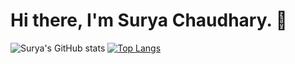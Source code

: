 # Hi there, I'm Surya Chaudhary. 👋 
![Surya's GitHub stats](https://github-readme-stats.vercel.app/api?username=SuryaNC022&show_icons=true&theme=radical)
[![Top Langs](https://github-readme-stats.vercel.app/api/top-langs/?username=SuryaNC022&layout=compact)](https://github.com/SuryaNC022/github-readme-stats)


